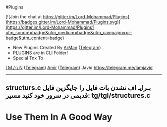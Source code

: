 #Plugins

[![Join the chat at https://gitter.im/Lord-Mohammad/Plugins](https://badges.gitter.im/Lord-Mohammad/Plugins.svg)](https://gitter.im/Lord-Mohammad/Plugins?utm_source=badge&utm_medium=badge&utm_campaign=pr-badge&utm_content=badge)
* New Plugins Created By 
[ArMan](https://github.com/Thisisarman) ([Telegram](https://telegram.me/thisisarman))
* PLUGINS are in CLI Folder!
* Special Tnx To 

[I M /-\ N](https://github.com/imandaneshi) ([Telegram](https://telegram.me/imandaneshi))
[Amir](https://github.com/paydaar) ([Telegram](https://telegram.me/unfriendly))
Javid https://telegram.me/Iamjavid


------------------------------------------------
structurs.c بـرایـ اف نشدن بات فایل 
را جایگزین فایل قدیمی در سرور خود کنید
مسیر:
tg/tgl/structures.c
-----------------------------------------------
# Use Them In A Good Way
